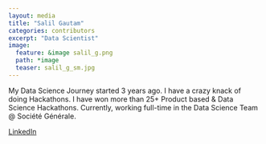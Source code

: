 ```yaml
---
layout: media
title: "Salil Gautam"
categories: contributors
excerpt: "Data Scientist"
image:
  feature: &image salil_g.png
  path: *image
  teaser: salil_g_sm.jpg
---
```


My Data Science Journey started 3 years ago. I have a crazy knack of doing Hackathons. I have won more than 25+ Product based & Data Science Hackathons. Currently, working full-time in the Data Science Team @ Société Générale.

[LinkedIn](https://www.linkedin.com/in/salil-gautam)
